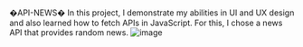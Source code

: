 �A P I - N E W S �
In this project, I demonstrate my abilities in UI and UX design and also learned how to fetch APIs in JavaScript. For this, I chose a news API that provides random news.
 ![image](https://github.com/marvel987dc/API-NEWS/assets/69006778/5bd4a11e-a621-4045-bc9a-c73415413342)

